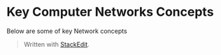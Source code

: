 
# Key Computer Networks Concepts

Below are some of key Network concepts
> Written with [StackEdit](https://stackedit.io/).
<!--stackedit_data:
eyJoaXN0b3J5IjpbLTY4ODA2MzkzOV19
-->
